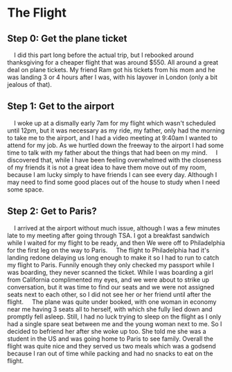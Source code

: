 # The Flight

## Step 0: Get the plane ticket
&nbsp;&nbsp;&nbsp;&nbsp;I did this part long before the actual trip, but I rebooked around thanksgiving for a cheaper flight that was around $550. All around a great deal on plane tickets. My friend Ram got his tickets from his mom and he was landing 3 or 4 hours after I was, with his layover in London (only a bit jealous of that).

## Step 1: Get to the airport
&nbsp;&nbsp;&nbsp;&nbsp;I woke up at a dismally early 7am for my flight which wasn't scheduled until 12pm, but it was necessary as my ride, my father, only had the morning to take me to the airport, and I had a video meeting at 9:40am I wanted to attend for my job. As we hurtled down the freeway to the airport I had some time to talk with my father about the things that had been on my mind. 
&nbsp;&nbsp;&nbsp;&nbsp;I discovered that, while I have been feeling overwhelmed with the closeness of my friends it is not a great idea to have them move out of my room, because I am lucky simply to have friends I can see every day. Although I may need to find some good places out of the house to study when I need some space.
## Step 2: Get to Paris?
&nbsp;&nbsp;&nbsp;&nbsp;I arrived at the airport without much issue, although I was a few minutes late to my meeting after going through TSA. I got a breakfast sandwich while I waited for my flight to be ready, and then We were off to Philadelphia for the first leg on the way to Paris.
&nbsp;&nbsp;&nbsp;&nbsp;The flight to Philadelphia had it's landing redone delaying us long enough to make it so I had to run to catch my flight to Paris. Funnily enough they only checked my passport while I was boarding, they never scanned the ticket. While I was boarding a girl from California complimented my eyes, and we were about to strike up conversation, but it was time to find our seats and we were not assigned seats next to each other, so I did not see her or her friend until after the flight.
&nbsp;&nbsp;&nbsp;&nbsp;The plane was quite under booked, with one woman in economy near me having 3 seats all to herself, with which she fully lied down and promptly fell asleep. Still, I had no luck trying to sleep on the flight as I only had a single spare seat between me and the young woman next to me. So I decided to befriend her after she woke up too. She told me she was a student in the US and was going home to Paris to see family. Overall the flight was quite nice and they served us two meals which was a godsend because I ran out of time while packing and had no snacks to eat on the flight.